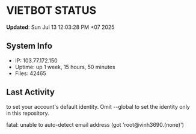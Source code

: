 # VIETBOT STATUS
**Updated**: Sun Jul 13 12:03:28 PM +07 2025

## System Info
- IP: 103.77.172.150
- Uptime: up 1 week, 15 hours, 50 minutes
- Files: 42465

## Last Activity

to set your account's default identity.
Omit --global to set the identity only in this repository.

fatal: unable to auto-detect email address (got 'root@vinh3690.(none)')
